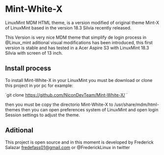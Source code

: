 # Mint-White-X

LinuxMint MDM HTML theme, is a version modified of original theme Mint-X of LinuxMint based in the version 18.3 Silvia recently released.

This Version is very nice MDM theme that simplify de login process in @Linux_mint aditional visual modifications has been introduced, this first version is stable and has tested in a Acer Aspire S3 with LinuxMint 18.3 Silvia with screen of 13 inch.

Install process
---------------

To install Mint-White-X in your LinuxMint you must be download or clone this project in yor pc for example:

´git clone https://github.com/NiconDevTeam/Mint-White-X/ ´

then you must be copy the directorio Mint-White-X to /usr/share/mdm/html-themes then you can open preferences system of LinuxMint and open login Session settings to adjust the theme.


Aditional
---------

This project is open source and in this moment is developed by Frederick Salazar <fredefass01@gmail.com> or @FrederickLinux in twitter
